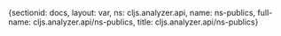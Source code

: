 {sectionid: docs, layout: var, ns: cljs.analyzer.api, name: ns-publics, full-name: cljs.analyzer.api/ns-publics,
  title: cljs.analyzer.api/ns-publics}

